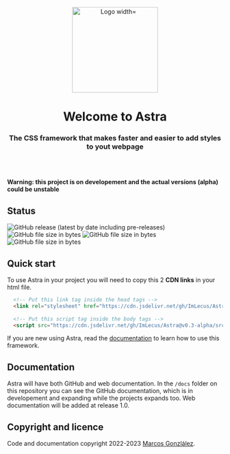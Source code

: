 <div align="center">
<a href="#"><img src="https://cdn.jsdelivr.net/gh/ImLecus/Astra/site/assets/images/logo.png" alt="Logo width="200" height="200"></a>
<h1>Welcome to Astra</h1>
<h3>The CSS framework that makes faster and easier to add styles to yout webpage</h3>
<br><br>
</div>


**Warning: this project is on developement and the actual versions (alpha) could be unstable**

## Status

<img alt="GitHub release (latest by date including pre-releases)" src="https://img.shields.io/github/v/release/ImLecus/Astra?color=blue&include_prereleases&label=VERSION&style=for-the-badge"> <img alt="GitHub file size in bytes" src="https://img.shields.io/github/size/ImLecus/Astra/src/astra.css?color=purple&label=CSS%20size&style=for-the-badge"> <img alt="GitHub file size in bytes" src="https://img.shields.io/github/size/ImLecus/Astra/src/astra.js?color=red&label=JS%20size&style=for-the-badge"> <img alt="GitHub file size in bytes" src="https://img.shields.io/github/size/ImLecus/Astra/scss/astra.scss?color=yellow&label=SCSS%20size&style=for-the-badge">

## Quick start

To use Astra in your project you will need to copy this 2 **CDN links** in your html file.
```html
  <!-- Put this link tag inside the head tags -->
  <link rel="stylesheet" href="https://cdn.jsdelivr.net/gh/ImLecus/Astra@v0.3-alpha/src/astra.min.css" integrity="sha384-E53eDFu3plt6IUtrJpLRwRrn8/pWehRC1MaHwamqqy2emTN3JhZERYg3Ed0xHTDY" crossorigin="anonymous">
  
  <!-- Put this script tag inside the body tags -->
  <script src="https://cdn.jsdelivr.net/gh/ImLecus/Astra@v0.3-alpha/src/astra.min.js" integrity="sha384-NFw+OaI+L8PuYik5+dCYWiQqf49X5rZsLx4/4YpXQGQD9DOm/+7XccKQKHJHxiDD" crossorigin="anonymous"></script>
```
If you are new using Astra, read the [documentation](https://github.com/ImLecus/Astra/docs) to learn how to use this framework.

## Documentation

Astra will have both GitHub and web documentation. In the `/docs` folder on this repository you can see the GitHub documentation, which is in developement and expanding while the projects expands too. Web documentation will be added at release 1.0.

## Copyright and licence
Code and documentation copyright 2022-2023 [Marcos Gonzlález](https://twitter.com/ImLecus).
